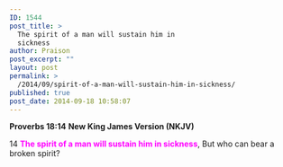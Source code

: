 ```yaml
---
ID: 1544
post_title: >
  The spirit of a man will sustain him in
  sickness
author: Praison
post_excerpt: ""
layout: post
permalink: >
  /2014/09/spirit-of-a-man-will-sustain-him-in-sickness/
published: true
post_date: 2014-09-18 10:58:07
---
```

<strong>Proverbs 18:14</strong>
<strong> New King James Version (NKJV)</strong>

14 <span style="color: #ff00ff;"><strong>The spirit of a man will sustain him in sickness</strong></span>,
But who can bear a broken spirit?